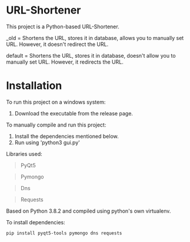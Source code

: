 # URL-Shortener

This project is a Python-based URL-Shortener. 

_old = Shortens the URL, stores it in database, allows you to manually set URL. However, it doesn't redirect the URL.

default = Shortens the URL, stores it in database, doesn't allow you to manually set URL. However, it redirects the URL.

# Installation

To run this project on a windows system:
1. Download the executable from the release page.

To manually compile and run this project:
1. Install the dependencies mentioned below.
2. Run using 'python3 gui.py'

Libraries used:
>PyQt5

>Pymongo

>Dns

>Requests

Based on Python 3.8.2 and compiled using python's own virtualenv.

To install dependencies:

~~~
pip install pyqt5-tools pymongo dns requests
~~~